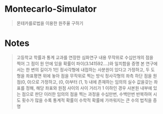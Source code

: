 # Montecarlo-Simulator
> 몬테카를로법을 이용한 원주율 구하기

# Notes
> 고등학교 학률과 통계 교과를 연장한 심화연구 내용
> 무작위로 수십만개의 점을 찍어 그 점이 원 안에 있을 확률이  파이(3.141592....)와 일치함을 증명
> 본  연구에서는 한 변의 길이가 1인 정사각형에 내접하는 사분원이 있다고 가정하고, 두 도형을 좌표평면 위에 놓아 점을 무작위로 찍는 방식
> 정사각형의 좌측 하단 점을 원점(0, 0)으로 가정하고, (0, 0)부터 (1, 1) 내에 존재하는 임의의 실수 값을갖는 좌표를 정해, 해당 좌표와 원점 사이의 사이 거리가 1 이하인 경우 사본원 내부에 있는 점으로 판단
> 이러한 임의의 점을 찍는 과정을 수십만번, 수백만번 반복하여 시도 횟수가 많을 수록 통계적 확률이 수학적 확률에 가까워지는 큰 수의 법칙을 증명
